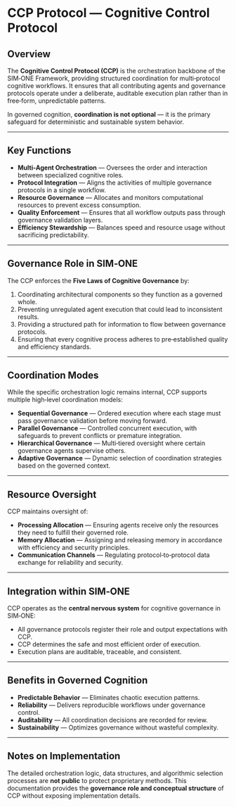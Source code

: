 # CCP Protocol — Cognitive Control Protocol

## Overview

The **Cognitive Control Protocol (CCP)** is the orchestration backbone of the SIM‑ONE Framework, providing structured coordination for multi‑protocol cognitive workflows.
It ensures that all contributing agents and governance protocols operate under a deliberate, auditable execution plan rather than in free‑form, unpredictable patterns.

In governed cognition, **coordination is not optional** — it is the primary safeguard for deterministic and sustainable system behavior.

---

## Key Functions

* **Multi‑Agent Orchestration** — Oversees the order and interaction between specialized cognitive roles.
* **Protocol Integration** — Aligns the activities of multiple governance protocols in a single workflow.
* **Resource Governance** — Allocates and monitors computational resources to prevent excess consumption.
* **Quality Enforcement** — Ensures that all workflow outputs pass through governance validation layers.
* **Efficiency Stewardship** — Balances speed and resource usage without sacrificing predictability.

---

## Governance Role in SIM‑ONE

The CCP enforces the **Five Laws of Cognitive Governance** by:

1. Coordinating architectural components so they function as a governed whole.
2. Preventing unregulated agent execution that could lead to inconsistent results.
3. Providing a structured path for information to flow between governance protocols.
4. Ensuring that every cognitive process adheres to pre‑established quality and efficiency standards.

---

## Coordination Modes

While the specific orchestration logic remains internal, CCP supports multiple high‑level coordination models:

* **Sequential Governance** — Ordered execution where each stage must pass governance validation before moving forward.
* **Parallel Governance** — Controlled concurrent execution, with safeguards to prevent conflicts or premature integration.
* **Hierarchical Governance** — Multi‑tiered oversight where certain governance agents supervise others.
* **Adaptive Governance** — Dynamic selection of coordination strategies based on the governed context.

---

## Resource Oversight

CCP maintains oversight of:

* **Processing Allocation** — Ensuring agents receive only the resources they need to fulfill their governed role.
* **Memory Allocation** — Assigning and releasing memory in accordance with efficiency and security principles.
* **Communication Channels** — Regulating protocol‑to‑protocol data exchange for reliability and security.

---

## Integration within SIM‑ONE

CCP operates as the **central nervous system** for cognitive governance in SIM‑ONE:

* All governance protocols register their role and output expectations with CCP.
* CCP determines the safe and most efficient order of execution.
* Execution plans are auditable, traceable, and consistent.

---

## Benefits in Governed Cognition

* **Predictable Behavior** — Eliminates chaotic execution patterns.
* **Reliability** — Delivers reproducible workflows under governance control.
* **Auditability** — All coordination decisions are recorded for review.
* **Sustainability** — Optimizes governance without wasteful complexity.

---

## Notes on Implementation

The detailed orchestration logic, data structures, and algorithmic selection processes are **not public** to protect proprietary methods.
This documentation provides the **governance role and conceptual structure** of CCP without exposing implementation details.


